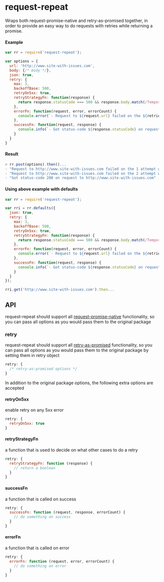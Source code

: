 # request-repeat

<!-- [![NPM Version][npm-image]][npm-url]
[![NPM Downloads][downloads-image]][downloads-url]
[![Test Coverage][coveralls-image]][coveralls-url] -->
Wraps both request-promise-native and retry-as-promised together, in order to provide an easy way to do requests with retries while returning a promise.

#### Example
```js
var rr = require('request-repeat');

var options = {
  url: 'http://www.site-with-issues.com',
  body: {/* body */},
  json: true,
  retry: {
    max: 3,
    backoffBase: 500,
    retryOn5xx: true,
    retryStrategyFn: function(response) {
      return response.statusCode === 500 && response.body.match(/Temporary error/);
    },
    errorFn: function(request, error, errorCount) {
      console.error(`- Request to ${request.url} failed on the ${retries} attempt with error ${error.message}`);
    },
    successFn: function(request, response) {
      console.info(`- Got status-code ${response.statusCode} on request to ${request.url}`);
    }
  }
}
```

#### Result
```js
> rr.post(options).then()...
- "Request to http://www.site-with-issues.com failed on the 1 attempt with RequestError: Error: getaddrinfo ENOTFOUND www.site-with-issues.com www.site-with-issues.com:80"
- "Request to http://www.site-with-issues.com failed on the 2 attempt with RequestError: Error: getaddrinfo ENOTFOUND www.site-with-issues.com www.site-with-issues.com:80"
- "Got status-code 200 on request to http://www.site-with-issues.com"
```

#### Using above example with defaults
```js
var rr = require('request-repeat');

var rri = rr.defaults({
  json: true,
  retry: {
    max: 3,
    backoffBase: 500,
    retryOn5xx: true,
    retryStrategyFn: function(response) {
      return response.statusCode === 500 && response.body.match(/Temporary error/);
    },
    errorFn: function(request, error, errorCount) {
      console.error(`- Request to ${request.url} failed on the ${retries} attempt with error ${error.message}`);
    },
    successFn: function(request, response) {
      console.info(`- Got status-code ${response.statusCode} on request to ${request.url}`);
    }
  }
});

rri.get('http://www.site-with-issues.com').then...
```

## API
request-repeat should support all [request-promise-native](https://github.com/request/request-promise-native) functionality, so you can pass all options as you would pass them to the original package

### retry
request-repeat should support all [retry-as-promised](https://www.npmjs.com/package/retry-as-promised) functionality, so you can pass all options as you would pass them to the original package by setting them in retry object
```js
retry: {
  /* retry-as-promised options */
}
```

In addition to the original package options, the following extra options are accepted
#### retryOn5xx
enable retry on any 5xx error
```js
retry: {
  retryOn5xx: true
}
```

#### retryStrategyFn
a function that is used to decide on what other cases to do a retry
```js
retry: {
  retryStrategyFn: function (response) {
    // return a boolean
  }
}
```

#### successFn
a function that is called on success
```js
retry: {
  successFn: function (request, response, errorCount) {
    // do something on success
  }
}
```

#### errorFn
a function that is called on error
```js
retry: {
  errorFn: function (request, error, errorCount) {
    // do something on error
  }
}
```